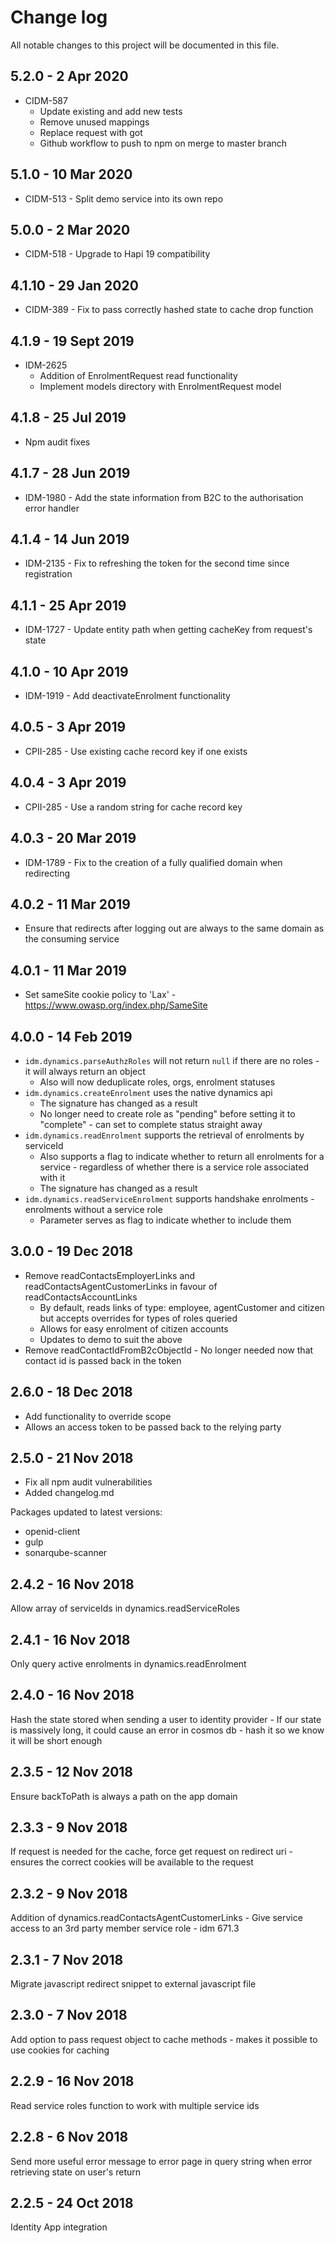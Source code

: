 # Change log

All notable changes to this project will be documented in this file.

## 5.2.0 - 2 Apr 2020
- CIDM-587
  - Update existing and add new tests
  - Remove unused mappings
  - Replace request with got
  - Github workflow to push to npm on merge to master branch

## 5.1.0 - 10 Mar 2020
- CIDM-513 - Split demo service into its own repo

## 5.0.0 - 2 Mar 2020
- CIDM-518 - Upgrade to Hapi 19 compatibility

## 4.1.10 - 29 Jan 2020
- CIDM-389 - Fix to pass correctly hashed state to cache drop function

## 4.1.9 - 19 Sept 2019
- IDM-2625
  - Addition of EnrolmentRequest read functionality
  - Implement models directory with EnrolmentRequest model

## 4.1.8 - 25 Jul 2019
- Npm audit fixes

## 4.1.7 - 28 Jun 2019
- IDM-1980 - Add the state information from B2C to the authorisation error handler

## 4.1.4 - 14 Jun 2019
- IDM-2135 - Fix to refreshing the token for the second time since registration

## 4.1.1 - 25 Apr 2019
- IDM-1727 - Update entity path when getting cacheKey from request's state

## 4.1.0 - 10 Apr 2019
- IDM-1919 - Add deactivateEnrolment functionality

## 4.0.5 - 3 Apr 2019
- CPII-285 - Use existing cache record key if one exists

## 4.0.4 - 3 Apr 2019
- CPII-285 - Use a random string for cache record key

## 4.0.3 - 20 Mar 2019
- IDM-1789 - Fix to the creation of a fully qualified domain when redirecting

## 4.0.2 - 11 Mar 2019
- Ensure that redirects after logging out are always to the same domain as the consuming service

## 4.0.1 - 11 Mar 2019
- Set sameSite cookie policy to 'Lax' - https://www.owasp.org/index.php/SameSite

## 4.0.0 - 14 Feb 2019
- `idm.dynamics.parseAuthzRoles` will not return `null` if there are no roles - it will always return an object
  - Also will now deduplicate roles, orgs, enrolment statuses
- `idm.dynamics.createEnrolment` uses the native dynamics api
  - The signature has changed as a result
  - No longer need to create role as "pending" before setting it to "complete" - can set to complete status straight away
- `idm.dynamics.readEnrolment` supports the retrieval of enrolments by serviceId
  - Also supports a flag to indicate whether to return all enrolments for a service - regardless of whether there is a service role associated with it
  - The signature has changed as a result
- `idm.dynamics.readServiceEnrolment` supports handshake enrolments - enrolments without a service role
  - Parameter serves as flag to indicate whether to include them

## 3.0.0 - 19 Dec 2018
- Remove readContactsEmployerLinks and readContactsAgentCustomerLinks in favour of readContactsAccountLinks
  - By default, reads links of type: employee, agentCustomer and citizen but accepts overrides for types of roles queried
  - Allows for easy enrolment of citizen accounts
  - Updates to demo to suit the above
- Remove readContactIdFromB2cObjectId - No longer needed now that contact id is passed back in the token

## 2.6.0 - 18 Dec 2018
- Add functionality to override scope
- Allows an access token to be passed back to the relying party

## 2.5.0 - 21 Nov 2018
- Fix all npm audit vulnerabilities
- Added changelog.md

Packages updated to latest versions:
- openid-client
- gulp
- sonarqube-scanner

## 2.4.2 - 16 Nov 2018
Allow array of serviceIds in dynamics.readServiceRoles

## 2.4.1 - 16 Nov 2018
Only query active enrolments in dynamics.readEnrolment

## 2.4.0 - 16 Nov 2018
Hash the state stored when sending a user to identity provider - If our state is massively long, it could cause an error in cosmos db - hash it so we know it will be short enough

## 2.3.5 - 12 Nov 2018
Ensure backToPath is always a path on the app domain

## 2.3.3 - 9 Nov 2018
If request is needed for the cache, force get request on redirect uri - ensures the correct cookies will be available to the request

## 2.3.2 - 9 Nov 2018
Addition of dynamics.readContactsAgentCustomerLinks - Give service access to an 3rd party member service role - idm 671.3

## 2.3.1 - 7 Nov 2018
Migrate javascript redirect snippet to external javascript file

## 2.3.0 - 7 Nov 2018
Add option to pass request object to cache methods - makes it possible to use cookies for caching

## 2.2.9 - 16 Nov 2018
Read service roles function to work with multiple service ids

## 2.2.8 - 6 Nov 2018
Send more useful error message to error page in query string when error retrieving state on user's return

## 2.2.5 - 24 Oct 2018
Identity App integration
